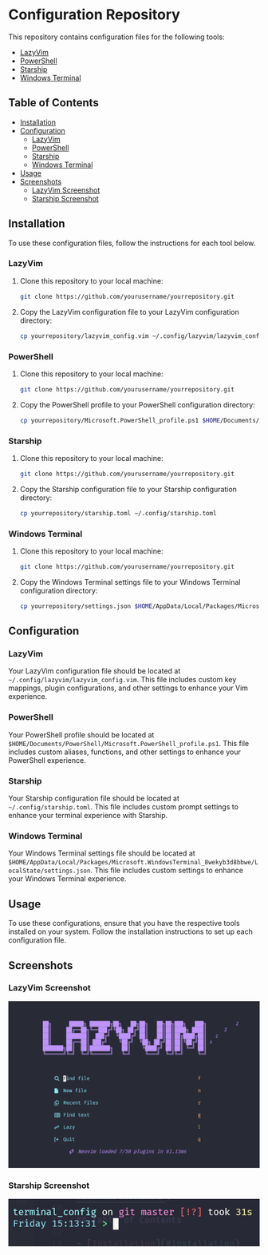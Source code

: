 
# Configuration Repository

This repository contains configuration files for the following tools:

- [LazyVim](https://github.com/LazyVim/LazyVim)
- [PowerShell](https://docs.microsoft.com/en-us/powershell/scripting/overview)
- [Starship](https://starship.rs/)
- [Windows Terminal](https://docs.microsoft.com/en-us/windows/terminal/)

## Table of Contents

- [Installation](#installation)
- [Configuration](#configuration)
  - [LazyVim](#lazyvim)
  - [PowerShell](#powershell)
  - [Starship](#starship)
  - [Windows Terminal](#windows-terminal)
- [Usage](#usage)
- [Screenshots](#screenshots)
  - [LazyVim Screenshot](#lazyvim-screenshot)
  - [Starship Screenshot](#starship-screenshot)


## Installation

To use these configuration files, follow the instructions for each tool below.

### LazyVim

1. Clone this repository to your local machine:
    ```sh
    git clone https://github.com/yourusername/yourrepository.git
    ```
2. Copy the LazyVim configuration file to your LazyVim configuration directory:
    ```sh
    cp yourrepository/lazyvim_config.vim ~/.config/lazyvim/lazyvim_config.vim
    ```

### PowerShell

1. Clone this repository to your local machine:
    ```sh
    git clone https://github.com/yourusername/yourrepository.git
    ```
2. Copy the PowerShell profile to your PowerShell configuration directory:
    ```sh
    cp yourrepository/Microsoft.PowerShell_profile.ps1 $HOME/Documents/PowerShell/Microsoft.PowerShell_profile.ps1
    ```

### Starship

1. Clone this repository to your local machine:
    ```sh
    git clone https://github.com/yourusername/yourrepository.git
    ```
2. Copy the Starship configuration file to your Starship configuration directory:
    ```sh
    cp yourrepository/starship.toml ~/.config/starship.toml
    ```

### Windows Terminal

1. Clone this repository to your local machine:
    ```sh
    git clone https://github.com/yourusername/yourrepository.git
    ```
2. Copy the Windows Terminal settings file to your Windows Terminal configuration directory:
    ```sh
    cp yourrepository/settings.json $HOME/AppData/Local/Packages/Microsoft.WindowsTerminal_8wekyb3d8bbwe/LocalState/settings.json
    ```

## Configuration

### LazyVim

Your LazyVim configuration file should be located at `~/.config/lazyvim/lazyvim_config.vim`. This file includes custom key mappings, plugin configurations, and other settings to enhance your Vim experience.

### PowerShell

Your PowerShell profile should be located at `$HOME/Documents/PowerShell/Microsoft.PowerShell_profile.ps1`. This file includes custom aliases, functions, and other settings to enhance your PowerShell experience.

### Starship

Your Starship configuration file should be located at `~/.config/starship.toml`. This file includes custom prompt settings to enhance your terminal experience with Starship.

### Windows Terminal

Your Windows Terminal settings file should be located at `$HOME/AppData/Local/Packages/Microsoft.WindowsTerminal_8wekyb3d8bbwe/LocalState/settings.json`. This file includes custom settings to enhance your Windows Terminal experience.

## Usage

To use these configurations, ensure that you have the respective tools installed on your system. Follow the installation instructions to set up each configuration file.

## Screenshots

### LazyVim Screenshot

![LazyVim Screenshot](assets\lazyvim_screenshot.png)

### Starship Screenshot

![Starship Screenshot](assets\starship_screenshot.png)
